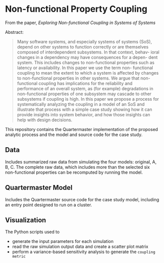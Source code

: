 # Non-functional Property Coupling

From the paper, _Exploring Non-functional Coupling in Systems of Systems_

Abstract:

> Many software systems, and especially systems of systems (SoS),
> depend on other systems to function correctly or are themselves
> composed of interdependent subsystems. In that context, behav-
> ioral changes in a dependency may have consequences for a depen-
> dent system. This includes changes to non-functional properties
> such as latency or availability. In this paper we use the term non-
> functional coupling to mean the extent to which a system is affected
> by changes to non-functional properties in other systems. We argue
> that non-functional coupling has implications for the reliability and
> performance of an overall system, as (for example) degradations in
> non-functional properties of one subsystem may cascade to other
> subsystems if coupling is high. In this paper we propose a process
> for systematically analyzing the coupling in a model of an SoS and
> illustrate that process with a simple case study showing how it can
> provide insights into system behavior, and how those insights can
> help with design decisions.

This repository contains the Quartermaster implementation of the proposed analytic process and the model and source code for the case study.

## Data

Includes summarized raw data from simulating the four models: original, A, B, C. The complete raw data, which includes more than the selected six non-functional properties can be recomputed by running the model.

## Quartermaster Model

Includes the Quartermaster source code for the case study model, including an entry point designed to run on a cluster.

## Visualization

The Python scripts used to

- generate the input parameters for each simulation
- read the raw simulation output data and create a scatter plot matrix
- perform a variance-based sensitivity analysis to generate the `coupling metric`
